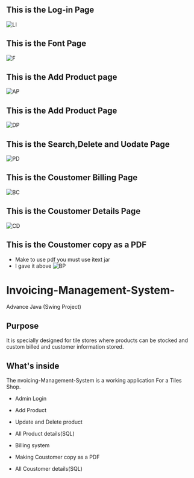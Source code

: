 
## This is the Log-in Page
![LI](https://user-images.githubusercontent.com/106478932/223191602-b7b837a3-00ee-45f6-a53a-326670620ece.png)
## This is the Font Page
![F](https://user-images.githubusercontent.com/106478932/223628824-7ba83565-db7d-41cf-80aa-3752d7bbe727.png)
## This is the Add Product page
![AP](https://user-images.githubusercontent.com/106478932/223628715-cba00707-0a82-4d77-a95c-49b123ae151b.png)
## This is the Add Product Page
![DP](https://user-images.githubusercontent.com/106478932/223629251-6d363e9f-23b6-46f2-9a2c-7adbb2413517.png)
## This is the Search,Delete and Uodate Page
![PD](https://user-images.githubusercontent.com/106478932/223629132-e1ed0320-b14e-4ae5-b643-5da84ed7f6ae.png)
## This is the Coustomer Billing  Page
![BC](https://user-images.githubusercontent.com/106478932/223628838-94b20279-ddfb-4e01-b9b1-adeec82daa73.png)
## This is the Coustomer Details Page
![CD](https://user-images.githubusercontent.com/106478932/223628857-7748ef4a-149d-4d8d-abf4-c718eebc21b4.png)
## This is the Coustomer copy  as a PDF 
* Make to use pdf you must use itext jar 
* I gave it above 
![BP](https://user-images.githubusercontent.com/106478932/223628843-204aae88-0420-4984-a0ab-2c38c7377573.png)


# Invoicing-Management-System-
Advance Java (Swing Project) 




## Purpose

It is specially designed for tile stores where products can be stocked and custom billed and customer information stored.

## What's inside

The nvoicing-Management-System is a working application For a Tiles Shop.
 * Admin Login
 * Add Product 
 * Update and Delete product
 * All Product details(SQL)
 * Billing system 

 * Making Coustomer copy as a PDF 
 * All Coustomer details(SQL)
